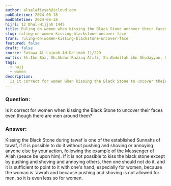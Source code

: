 ```yaml
---
author: alsalafiyyah@icloud.com
pubDatetime: 2024-06-18
modDatetime: 2024-06-18
hijri: 12 Dhul-Hijjah 1445
title: Ruling on women when kissing the Black Stone uncover their faces
slug: ruling-on-women-kissing-blackstone-uncover-face
trans: ruling-on-women-kissing-blackstone-uncover-face
featured: false
draft: false
source: Fatawa Al-Lajnah Ad-Da'imah 11/229
muftis: Sh.Ibn Baz, Sh.Abdur-Razzaq Afifi, Sh.Abdullah ibn Ghudayyan, Sh.Abdullah ibn Qa’ud
tags:
  - hajj
  - women
description:
  Is it correct for women when kissing the Black Stone to uncover their faces even though there are men around them?
---
```


### Question: 
Is it correct for women when kissing the Black Stone to uncover their faces even though there are men around them?

### Answer: 
Kissing the Black Stone during tawaf is one of the established Sunnahs of tawaf, if it is possible to do it without pushing and shoving or annoying anyone else by your action, following the example of the Messenger of Allah (peace be upon him). If it is not possible to kiss the black stone except by pushing and shoving and annoying others, then one should not do it, and it is sufficient to point to it with one's hand, especially for women, because the woman is `awrah and because pushing and shoving is not allowed for men, so it is even less so for women. 
